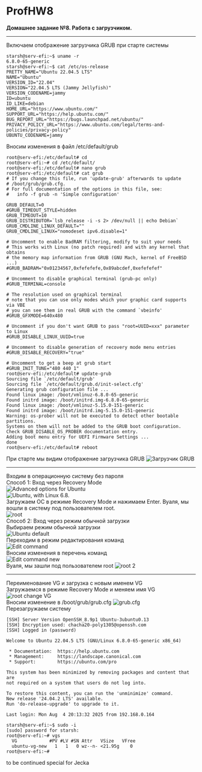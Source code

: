 # ProfHW8
<b>Домашнее задание №8. Работа с загрузчиком.</b>

---
Включаем отображение загрузчика GRUB при старте системы
```
starsh@serv-efi:~$ uname -r
6.8.0-65-generic
starsh@serv-efi:~$ cat /etc/os-release
PRETTY_NAME="Ubuntu 22.04.5 LTS"
NAME="Ubuntu"
VERSION_ID="22.04"
VERSION="22.04.5 LTS (Jammy Jellyfish)"
VERSION_CODENAME=jammy
ID=ubuntu
ID_LIKE=debian
HOME_URL="https://www.ubuntu.com/"
SUPPORT_URL="https://help.ubuntu.com/"
BUG_REPORT_URL="https://bugs.launchpad.net/ubuntu/"
PRIVACY_POLICY_URL="https://www.ubuntu.com/legal/terms-and-policies/privacy-policy"
UBUNTU_CODENAME=jammy
```
Вносим изменения в файл /etc/default/grub
```
root@serv-efi:/etc/default# cd
root@serv-efi:~# cd /etc/default/
root@serv-efi:/etc/default# nano grub
root@serv-efi:/etc/default# cat grub
# If you change this file, run 'update-grub' afterwards to update
# /boot/grub/grub.cfg.
# For full documentation of the options in this file, see:
#   info -f grub -n 'Simple configuration'

GRUB_DEFAULT=0
#GRUB_TIMEOUT_STYLE=hidden
GRUB_TIMEOUT=10
GRUB_DISTRIBUTOR=`lsb_release -i -s 2> /dev/null || echo Debian`
GRUB_CMDLINE_LINUX_DEFAULT=""
GRUB_CMDLINE_LINUX="nomodeset ipv6.disable=1"

# Uncomment to enable BadRAM filtering, modify to suit your needs
# This works with Linux (no patch required) and with any kernel that obtains
# the memory map information from GRUB (GNU Mach, kernel of FreeBSD ...)
#GRUB_BADRAM="0x01234567,0xfefefefe,0x89abcdef,0xefefefef"

# Uncomment to disable graphical terminal (grub-pc only)
#GRUB_TERMINAL=console

# The resolution used on graphical terminal
# note that you can use only modes which your graphic card supports via VBE
# you can see them in real GRUB with the command `vbeinfo'
#GRUB_GFXMODE=640x480

# Uncomment if you don't want GRUB to pass "root=UUID=xxx" parameter to Linux
#GRUB_DISABLE_LINUX_UUID=true

# Uncomment to disable generation of recovery mode menu entries
#GRUB_DISABLE_RECOVERY="true"

# Uncomment to get a beep at grub start
#GRUB_INIT_TUNE="480 440 1"
root@serv-efi:/etc/default# update-grub
Sourcing file `/etc/default/grub'
Sourcing file `/etc/default/grub.d/init-select.cfg'
Generating grub configuration file ...
Found linux image: /boot/vmlinuz-6.8.0-65-generic
Found initrd image: /boot/initrd.img-6.8.0-65-generic
Found linux image: /boot/vmlinuz-5.15.0-151-generic
Found initrd image: /boot/initrd.img-5.15.0-151-generic
Warning: os-prober will not be executed to detect other bootable partitions.
Systems on them will not be added to the GRUB boot configuration.
Check GRUB_DISABLE_OS_PROBER documentation entry.
Adding boot menu entry for UEFI Firmware Settings ...
done
root@serv-efi:/etc/default# reboot
```
При старте мы видим отображение загрузчика GRUB
![Загрузчик GRUB](Screenshot_3.png)  

---

Входим в операционную систему без пароля  
Способ 1: Вход через Recovery Mode  
![Advanced options for Ubuntu](Screenshot_1.png)  
![Ubuntu, with Linux 6.8.](Screenshot_2.png)  
Загружаем ОС в режиме Recovery Mode и нажимаем Enter. Вуаля, мы вошли в систему под пользователем root.  
![root](Screenshot_5.png)  
Способ 2: Вход через режим обычной загрузки  
Выбираем режим обычной загрузки  
![Ubuntu default](Screenshot_6.png)  
Переходим в режим редактирования команд  
![Edit command](Screenshot_7.png)  
Вносим изменения в перечень команд  
![Edit command new](Screenshot_8.png)  
Вуаля, мы зашли под пользователем root
![root 2](Screenshot_6.png)  

---
Переименование VG и загрузка с новым именем VG  
Загружаемся в режиме Recovery Mode и меняем имя VG  
![root change VG](Screenshot_10.png)  
Вносим изменение в /boot/grub/grub.cfg
![grub.cfg](Screenshot_12.png)  
Перезагружаем систему  
```
[SSH] Server Version OpenSSH_8.9p1 Ubuntu-3ubuntu0.13
[SSH] Encryption used: chacha20-poly1305@openssh.com
[SSH] Logged in (password)

Welcome to Ubuntu 22.04.5 LTS (GNU/Linux 6.8.0-65-generic x86_64)

 * Documentation:  https://help.ubuntu.com
 * Management:     https://landscape.canonical.com
 * Support:        https://ubuntu.com/pro

This system has been minimized by removing packages and content that are
not required on a system that users do not log into.

To restore this content, you can run the 'unminimize' command.
New release '24.04.2 LTS' available.
Run 'do-release-upgrade' to upgrade to it.

Last login: Mon Aug  4 20:13:32 2025 from 192.168.0.164

starsh@serv-efi:~$ sudo -i
[sudo] password for starsh:
root@serv-efi:~# vgs
  VG            #PV #LV #SN Attr   VSize   VFree
  ubuntu-vg-new   1   1   0 wz--n- <21.95g    0
root@serv-efi:~#
```

to be continued special for Jecka
